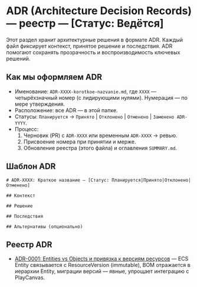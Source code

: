 # ADR (Architecture Decision Records) — реестр — [Статус: Ведётся]

Этот раздел хранит архитектурные решения в формате ADR. Каждый файл фиксирует контекст, принятое решение и последствия. ADR помогают сохранять прозрачность и воспроизводимость ключевых решений.

## Как мы оформляем ADR

-   Именование: `ADR-XXXX-korotkoe-nazvanie.md`, где `XXXX` — четырёхзначный номер (с лидирующими нулями). Нумерация — по мере утверждения.
-   Расположение: все ADR — в этой папке.
-   Статусы: `Планируется` → `Принято` | `Отклонено` | `Отменено` | `Заменено ADR-YYYY`.
-   Процесс:
    1. Черновик (PR) с `ADR-XXXX` или временным `ADR-XXXX` → ревью.
    2. Присвоение номера при принятии и мерже.
    3. Обновление реестра (этого файла) и оглавления `SUMMARY.md`.

## Шаблон ADR

```
# ADR-XXXX: Краткое название — [Статус: Планируется|Принято|Отклонено|Отменено]

## Контекст

## Решение

## Последствия

## Альтернативы (опционально)
```

## Реестр ADR

-   [ADR-0001: Entities vs Objects и привязка к версиям ресурсов](ADR-0001-entities-vs-objects-and-resource-versions.md) — ECS Entity связывается с ResourceVersion (immutable), BOM отражается в иерархии Entity, миграции версий — явные, упрощает интеграцию с PlayCanvas.
